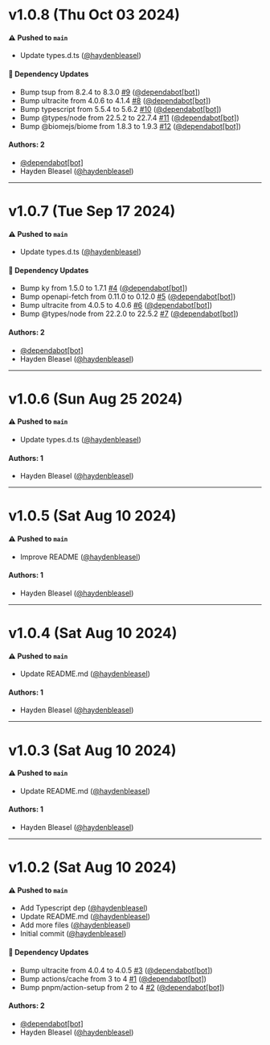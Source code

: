 # v1.0.8 (Thu Oct 03 2024)

#### ⚠️ Pushed to `main`

- Update types.d.ts ([@haydenbleasel](https://github.com/haydenbleasel))

#### 🔩 Dependency Updates

- Bump tsup from 8.2.4 to 8.3.0 [#9](https://github.com/haydenbleasel/atlassian-ts/pull/9) ([@dependabot[bot]](https://github.com/dependabot[bot]))
- Bump ultracite from 4.0.6 to 4.1.4 [#8](https://github.com/haydenbleasel/atlassian-ts/pull/8) ([@dependabot[bot]](https://github.com/dependabot[bot]))
- Bump typescript from 5.5.4 to 5.6.2 [#10](https://github.com/haydenbleasel/atlassian-ts/pull/10) ([@dependabot[bot]](https://github.com/dependabot[bot]))
- Bump @types/node from 22.5.2 to 22.7.4 [#11](https://github.com/haydenbleasel/atlassian-ts/pull/11) ([@dependabot[bot]](https://github.com/dependabot[bot]))
- Bump @biomejs/biome from 1.8.3 to 1.9.3 [#12](https://github.com/haydenbleasel/atlassian-ts/pull/12) ([@dependabot[bot]](https://github.com/dependabot[bot]))

#### Authors: 2

- [@dependabot[bot]](https://github.com/dependabot[bot])
- Hayden Bleasel ([@haydenbleasel](https://github.com/haydenbleasel))

---

# v1.0.7 (Tue Sep 17 2024)

#### ⚠️ Pushed to `main`

- Update types.d.ts ([@haydenbleasel](https://github.com/haydenbleasel))

#### 🔩 Dependency Updates

- Bump ky from 1.5.0 to 1.7.1 [#4](https://github.com/haydenbleasel/atlassian-ts/pull/4) ([@dependabot[bot]](https://github.com/dependabot[bot]))
- Bump openapi-fetch from 0.11.0 to 0.12.0 [#5](https://github.com/haydenbleasel/atlassian-ts/pull/5) ([@dependabot[bot]](https://github.com/dependabot[bot]))
- Bump ultracite from 4.0.5 to 4.0.6 [#6](https://github.com/haydenbleasel/atlassian-ts/pull/6) ([@dependabot[bot]](https://github.com/dependabot[bot]))
- Bump @types/node from 22.2.0 to 22.5.2 [#7](https://github.com/haydenbleasel/atlassian-ts/pull/7) ([@dependabot[bot]](https://github.com/dependabot[bot]))

#### Authors: 2

- [@dependabot[bot]](https://github.com/dependabot[bot])
- Hayden Bleasel ([@haydenbleasel](https://github.com/haydenbleasel))

---

# v1.0.6 (Sun Aug 25 2024)

#### ⚠️ Pushed to `main`

- Update types.d.ts ([@haydenbleasel](https://github.com/haydenbleasel))

#### Authors: 1

- Hayden Bleasel ([@haydenbleasel](https://github.com/haydenbleasel))

---

# v1.0.5 (Sat Aug 10 2024)

#### ⚠️ Pushed to `main`

- Improve README ([@haydenbleasel](https://github.com/haydenbleasel))

#### Authors: 1

- Hayden Bleasel ([@haydenbleasel](https://github.com/haydenbleasel))

---

# v1.0.4 (Sat Aug 10 2024)

#### ⚠️ Pushed to `main`

- Update README.md ([@haydenbleasel](https://github.com/haydenbleasel))

#### Authors: 1

- Hayden Bleasel ([@haydenbleasel](https://github.com/haydenbleasel))

---

# v1.0.3 (Sat Aug 10 2024)

#### ⚠️ Pushed to `main`

- Update README.md ([@haydenbleasel](https://github.com/haydenbleasel))

#### Authors: 1

- Hayden Bleasel ([@haydenbleasel](https://github.com/haydenbleasel))

---

# v1.0.2 (Sat Aug 10 2024)

#### ⚠️ Pushed to `main`

- Add Typescript dep ([@haydenbleasel](https://github.com/haydenbleasel))
- Update README.md ([@haydenbleasel](https://github.com/haydenbleasel))
- Add more files ([@haydenbleasel](https://github.com/haydenbleasel))
- Initial commit ([@haydenbleasel](https://github.com/haydenbleasel))

#### 🔩 Dependency Updates

- Bump ultracite from 4.0.4 to 4.0.5 [#3](https://github.com/haydenbleasel/atlassian-ts/pull/3) ([@dependabot[bot]](https://github.com/dependabot[bot]))
- Bump actions/cache from 3 to 4 [#1](https://github.com/haydenbleasel/atlassian-ts/pull/1) ([@dependabot[bot]](https://github.com/dependabot[bot]))
- Bump pnpm/action-setup from 2 to 4 [#2](https://github.com/haydenbleasel/atlassian-ts/pull/2) ([@dependabot[bot]](https://github.com/dependabot[bot]))

#### Authors: 2

- [@dependabot[bot]](https://github.com/dependabot[bot])
- Hayden Bleasel ([@haydenbleasel](https://github.com/haydenbleasel))
